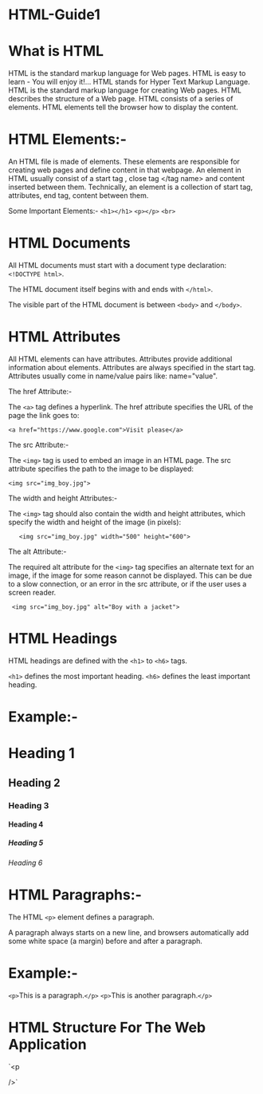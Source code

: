 # HTML-Guide1

# What is HTML
HTML is the standard markup language for Web pages.
HTML is easy to learn - You will enjoy it!...
HTML stands for Hyper Text Markup Language.
HTML is the standard markup language for creating Web pages.
HTML describes the structure of a Web page.
HTML consists of a series of elements.
HTML elements tell the browser how to display the content.

# HTML Elements:-
An HTML file is made of elements. These elements are responsible for creating web pages and define content in that webpage. An element in HTML usually consist of a start tag <tag name>, close tag </tag name> and content inserted between them. Technically, an element is a collection of start tag, attributes, end tag, content between them.

Some Important Elements:-
`<h1></h1>`
`<p></p>`
`<br>`

# HTML Documents
All HTML documents must start with a document type declaration: `<!DOCTYPE html>`.

The HTML document itself begins with <html> and ends with `</html>`.

The visible part of the HTML document is between `<body>` and `</body>`.

# HTML Attributes
All HTML elements can have attributes.
Attributes provide additional information about elements.
Attributes are always specified in the start tag.
Attributes usually come in name/value pairs like: name="value".

The href Attribute:-

The `<a>` tag defines a hyperlink.
The href attribute specifies the URL of the page the link goes to:
    
    <a href="https://www.google.com">Visit please</a>

The src Attribute:-

The `<img>` tag is used to embed an image in an HTML page. 
The src attribute specifies the path to the image to be displayed:

    <img src="img_boy.jpg">   

The width and height Attributes:-

The `<img>` tag should also contain the width and height attributes, which specify the width and height of the image (in pixels):
       
       <img src="img_boy.jpg" width="500" height="600">

The alt Attribute:-

The required alt attribute for the `<img>` tag specifies an alternate text for an image, if the image for some reason cannot be displayed. This can be due to a slow connection, or an error in the src attribute, or if the user uses a screen reader.

     <img src="img_boy.jpg" alt="Boy with a jacket">

# HTML Headings
HTML headings are defined with the `<h1>` to `<h6>` tags.

`<h1>` defines the most important heading. 
`<h6>` defines the least important heading.

# Example:-
<h1>Heading 1</h1>
<h2>Heading 2</h2>
<h3>Heading 3</h3>
<h4>Heading 4</h4>
<h5>Heading 5</h5>
<h6>Heading 6</h6>

# HTML Paragraphs:-
The HTML `<p>` element defines a paragraph.

A paragraph always starts on a new line, and browsers automatically add some white space (a margin) before and after a paragraph.
     
# Example:-
`<p>`This is a paragraph.`</p>`
`<p>`This is another paragraph.`</p>`


# HTML Structure For The Web Application
`<p
<!DOCTYPE html>
<html lang="en">
<head>
    <meta charset="UTF-8">
    <meta http-equiv="X-UA-Compatible" content="IE=edge">
    <meta name="viewport" content="width=device-width, initial-scale=1.0">
    <meta name="description" content="HTML Structure With Meta Tag">
    <meta name="keywords" content="HTML, HTML5, HTML Template">
    <meta name="author" content="punit katiyar">
    <title>HTML Structure</title>
</head>
<body>
    
</body>
</html>  
/>`
